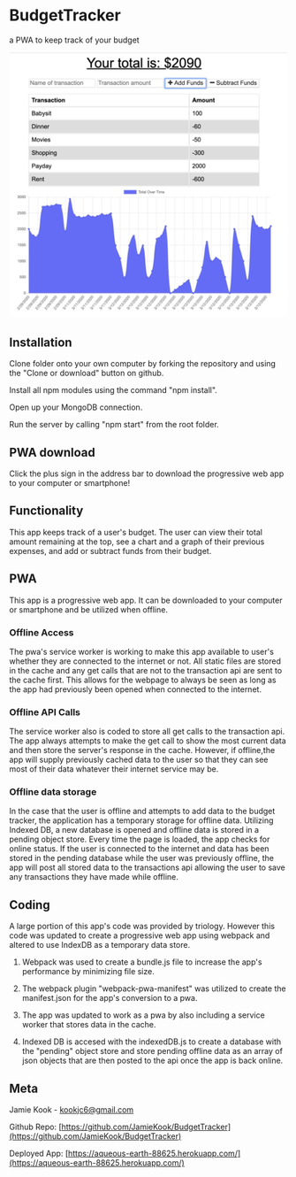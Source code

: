 # BudgetTracker
a PWA to keep track of your budget

![image of budget tracker](budgettracker.png)

## Installation

Clone folder onto your own computer by forking the repository and using the "Clone or download" button on github.

Install all npm modules using the command "npm install".

Open up your MongoDB connection. 

Run the server by calling "npm start" from the root folder. 


## PWA download
Click the plus sign in the address bar to download the progressive web app to your computer or smartphone!

## Functionality
This app keeps track of a user's budget. The user can view their total amount remaining at the top, see a chart and a graph of their previous expenses, and add or subtract funds from their budget. 

## PWA
This app is a progressive web app. It can be downloaded to your computer or smartphone and be utilized when offline. 

### Offline Access
The pwa's service worker is working to make this app available to user's whether they are connected to the internet or not. All static files are stored in the cache and any get calls that are not to the transaction api are sent to the cache first. This allows for the webpage to always be seen as long as the app had previously been opened when connected to the internet. 

### Offline API Calls
The service worker also is coded to store all get calls to the transaction api. The app always attempts to make the get call to show the most current data and then store the server's response in the cache. However, if offline,the app will supply previously cached data to the user so that they can see most of their data whatever their internet service may be. 

### Offline data storage
In the case that the user is offline and attempts to add data to the budget tracker, the application has a temporary storage for offline data. Utilizing Indexed DB, a new database is opened and offline data is stored in a pending object store. Every time the page is loaded, the app checks for online status. If the user is connected to the internet and data has been stored in the pending database while the user was previously offline, the app will post all stored data to the transactions api allowing the user to save any transactions they have made while offline.  


## Coding

A large portion of this app's code was provided by triology. However this code was updated to create a progressive web app using webpack and altered to use IndexDB as a temporary data store. 

1. Webpack was used to create a bundle.js file to increase the app's performance by minimizing file size. 

2. The webpack plugin "webpack-pwa-manifest" was utilized to create the manifest.json for the app's conversion to a pwa. 

3. The app was updated to work as a pwa by also including a service worker that stores data in the cache. 

4. Indexed DB is accesed with the indexedDB.js to create a database with the "pending" object store and store pending offline data as an array of json objects that are then posted to the api once the app is back online. 

## Meta 

Jamie Kook - kookjc6@gmail.com

Github Repo: 
[https://github.com/JamieKook/BudgetTracker](https://github.com/JamieKook/BudgetTracker)

Deployed App: 
[https://aqueous-earth-88625.herokuapp.com/](https://aqueous-earth-88625.herokuapp.com/)

